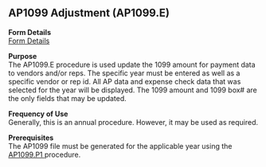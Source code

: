 ##  AP1099 Adjustment (AP1099.E)

<PageHeader />

**Form Details**  
[ Form Details ](AP1099-E-1/README.md)   

**Purpose**  
The AP1099.E procedure is used update the 1099 amount for payment data to
vendors and/or reps. The specific year must be entered as well as a specific
vendor or rep id. All AP data and expense check data that was selected for the
year will be displayed. The 1099 amount and 1099 box# are the only fields that
may be updated.

**Frequency of Use**  
Generally, this is an annual procedure. However, it may be used as required.

**Prerequisites**  
The AP1099 file must be generated for the applicable year using the [ AP1099.P1 ](AP1099-P1/README.md) procedure. 

<badge text= "Version 8.10.57" vertical="middle" />

<PageFooter />
